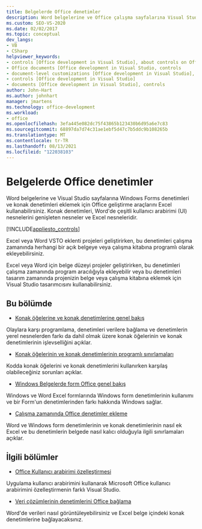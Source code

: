 ```yaml
---
title: Belgelerde Office denetimler
description: Word belgelerine ve Office çalışma sayfalarına Visual Studio Forms denetimleri ve Windows denetimleri eklemek için Excel öğrenin.
ms.custom: SEO-VS-2020
ms.date: 02/02/2017
ms.topic: conceptual
dev_langs:
- VB
- CSharp
helpviewer_keywords:
- controls [Office development in Visual Studio], about controls on Office documents
- Office documents [Office development in Visual Studio, controls
- document-level customizations [Office development in Visual Studio], controls
- controls [Office development in Visual Studio]
- documents [Office development in Visual Studio], controls
author: John-Hart
ms.author: johnhart
manager: jmartens
ms.technology: office-development
ms.workload:
- office
ms.openlocfilehash: 3efa445e082dc75f43865b123430b6d95a6e7c83
ms.sourcegitcommit: 68897da7d74c31ae1ebf5d47c7b5ddc9b108265b
ms.translationtype: MT
ms.contentlocale: tr-TR
ms.lasthandoff: 08/13/2021
ms.locfileid: "122038103"
---
```

# <a name="controls-on-office-documents"></a>Belgelerde Office denetimler
  Word belgelerine ve Visual Studio sayfalarına Windows Forms denetimleri ve konak denetimleri  eklemek için Office geliştirme araçlarını Excel kullanabilirsiniz. Konak denetimleri, Word'de çeşitli kullanıcı arabirimi (UI) nesnelerini genişleten nesneler ve Excel nesneleridir.

 [!INCLUDE[appliesto_controls](../vsto/includes/appliesto-controls-md.md)]

 Excel veya Word VSTO eklenti projeleri geliştirirken, bu denetimleri çalışma zamanında herhangi bir açık belgeye veya çalışma kitabına programlı olarak ekleyebilirsiniz.

 Excel veya Word için belge düzeyi projeler geliştirirken, bu denetimleri çalışma zamanında program aracılığıyla ekleyebilir veya bu denetimleri tasarım zamanında projenizin belge veya çalışma kitabına eklemek için Visual Studio tasarımcısını kullanabilirsiniz.

## <a name="in-this-section"></a>Bu bölümde
- [Konak öğelerine ve konak denetimlerine genel bakış](../vsto/host-items-and-host-controls-overview.md)

 Olaylara karşı programlama, denetimleri verilere bağlama ve denetimlerin yerel nesnelerden farkı da dahil olmak üzere konak öğelerinin ve konak denetimlerinin işlevselliğini açıklar.

- [Konak öğelerinin ve konak denetimlerinin programlı sınırlamaları](../vsto/programmatic-limitations-of-host-items-and-host-controls.md)

 Kodda konak öğelerini ve konak denetimlerini kullanırken karşılaş olabileceğiniz sorunları açıklar.

- [Windows Belgelerde form Office genel bakış](../vsto/windows-forms-controls-on-office-documents-overview.md)

 Windows ve Word Excel formlarında Windows form denetimlerinin kullanımı ve bir Form'un denetimlerinden farkı hakkında Windows sağlar.

- [Çalışma zamanında Office denetimler ekleme](../vsto/adding-controls-to-office-documents-at-run-time.md)

 Word ve Windows form denetimlerinin ve konak denetimlerinin nasıl ek Excel ve bu denetimlerin belgede nasıl kalıcı olduğuyla ilgili sınırlamaları açıklar.

## <a name="related-sections"></a>İlgili bölümler
- [Office Kullanıcı arabirimi özelleştirmesi](../vsto/office-ui-customization.md)

 Uygulama kullanıcı arabirimini kullanarak Microsoft Office kullanıcı arabirimini özelleştirmenin farklı Visual Studio.

- [Veri çözümlerinin denetimlerini Office bağlama](../vsto/binding-data-to-controls-in-office-solutions.md)

 Word'de verileri nasıl görüntüleyebilirsiniz ve Excel belge içindeki konak denetimlerine bağlayacaksınız.

